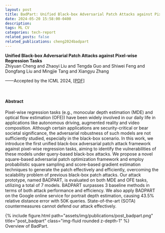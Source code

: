 ```yaml
---
layout: post
title: BadPart: Unified Black-box Adversarial Patch Attacks against Pixel-wise Regression Tasks
date: 2024-05-20 15:58:00-0400
description: 
tags: ML CV
categories: tech-report
related_posts: false
related_publications: cheng2024badpart
---
```



<article>
<div class="title"><strong>Unified Black-box Adversarial Patch Attacks against Pixel-wise Regression Tasks
</strong></div>
<div class="author">
Zhiyuan Cheng and Zhaoyi Liu and Tengda Guo and Shiwei Feng and Dongfang Liu and Mingjie Tang and Xiangyu Zhang
</div>

<p>——Accepted by the ICML 2024, <a href="https://arxiv.org/pdf/2404.00924">[PDF]</a>
</p>
<p><br></p>
<h4 id="abstract">Abstract</h4>
<p>Pixel-wise regression tasks (e.g., monocular depth estimation (MDE) and optical flow estimation (OFE)) have been widely involved in our daily life in applications like autonomous driving, augmented reality and video composition. Although certain applications are security-critical or bear societal significance, the adversarial robustness of such models are not sufficiently studied, especially in the black-box scenario. In this work, we introduce the first unified black-box adversarial patch attack framework against pixel-wise regression tasks, aiming to identify the vulnerabilities of these models under query-based black-box attacks. We propose a novel square-based adversarial patch optimization framework and employ probabilistic square sampling and score-based gradient estimation techniques to generate the patch effectively and efficiently, overcoming the scalability problem of previous black-box patch attacks. Our attack prototype, named BADPART, is evaluated on both MDE and OFE tasks, utilizing a total of 7 models. BADPART surpasses 3 baseline methods in terms of both attack performance and efficiency. We also apply BADPART on the Google online service for portrait depth estimation, causing 43.5% relative distance error with 50K queries. State-of-the-art (SOTA) countermeasures cannot defend our attack effectively.</p>
<div class="row">
<div class="col-12 col-sm-12 col-md-9 col-lg-8 mx-auto d-block">
{% include figure.html path="assets/img/publications/post_badpart.png" title="post_badpart" class="img-fluid rounded z-depth-1" %}
<div class="caption">
Overview of BadPart.
</div>
</div>
</div>
<p><br></p>
</article>